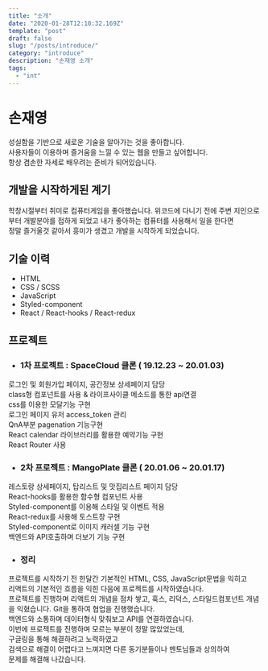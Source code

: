 ```yaml
---
title: "소개"
date: "2020-01-28T12:10:32.169Z"
template: "post"
draft: false
slug: "/posts/introduce/"
category: "introduce"
description: "손재영 소개"
tags:
  - "int"
---
```

# 손재영
성실함을 기반으로 새로운 기술을 알아가는 것을 좋아합니다.  
사용자들이 이용하며 즐거움을 느낄 수 있는 웹을 만들고 싶어합니다.  
항상 겸손한 자세로 배우려는 준비가 되어있습니다.  

## 개발을 시작하게된 계기
학창시절부터 취미로 컴퓨터게임을 좋아했습니다. 위코드에 다니기 전에 주변 지인으로부터 
개발분야를 접하게 되었고 내가 좋아하는 컴퓨터를 사용해서 일을 한다면  
정말 즐거울것 같아서 흥미가 생겼고 개발을 시작하게 되었습니다.
## 기술 이력
* HTML
* CSS / SCSS
* JavaScript
* Styled-component
* React / React-hooks / React-redux

## 프로젝트
* ### 1차 프로젝트 : SpaceCloud 클론 ( 19.12.23 ~ 20.01.03)
로그인 및 회원가입 페이지, 공간정보 상세페이지 담당  
class형 컴포넌트를 사용 & 라이프사이클 메소드를 통한 api연결  
css를 이용한 모달기능 구현  
로그인 페이지 유저 access_token 관리  
QnA부분 pagenation 기능구현  
React calendar 라이브러리를 활용한 예약기능 구현  
React Router 사용  

* ### 2차 프로젝트 : MangoPlate 클론 ( 20.01.06 ~ 20.01.17)
레스토랑 상세페이지, 탑리스트 및 맛집리스트 페이지 담당  
React-hooks를 활용한 함수형 컴포넌트 사용  
Styled-component를 이용해 스타일 및 이벤트 적용  
React-redux를 사용해 토스트창 구현  
Styled-component로 이미지 캐러셀 기능 구현  
백엔드와 API호출하며 더보기 기능 구현  

* ### 정리
프로젝트를 시작하기 전 한달간 기본적인 HTML, CSS, JavaScript문법을 익히고  
리액트의 기본적인 흐름을 익힌 다음에 프로젝트를 시작하였습니다.  
프로젝트를 진행하며 리액트의 개념을 점차 쌓고, 훅스, 리덕스, 스타일드컴포넌트 개념을 익혔습니다.
Git을 통하여 협업을 진행했습니다.  
백엔드와 소통하며 데이터형식 맞춰보고 API를 연결하였습니다.  
이번에 프로젝트를 진행하며 모르는 부분이 정말 많았었는데,  
구글링을 통해 해결하려고 노력하였고  
검색으로 해결이 어렵다고 느껴지면 다른 동기분들이나 멘토님들과 상의하여  
문제를 해결해 나갔습니다.
